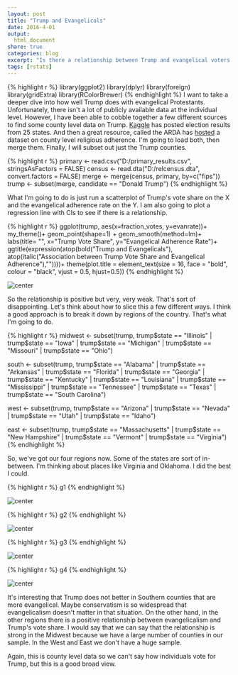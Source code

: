 ```yaml
---
layout: post
title: "Trump and Evangelicals"
date: 2016-4-01
output:
  html_document
share: true
categories: blog
excerpt: "Is there a relationship between Trump and evangelical voters at the county level?"
tags: [rstats]
---
```




{% highlight r %}
library(ggplot2)
library(dplyr)
library(foreign)
library(gridExtra)
library(RColorBrewer)
{% endhighlight %}
I want to take a deeper dive into how well Trump does with evangelical Protestants. Unfortunately, there isn't a lot of publicly available data at the individual level. However, I have been able to cobble together a few different sources to find some county level data on Trump. [Kaggle](https://www.kaggle.com/benhamner/2016-us-election) has posted election results from 25 states. And then a great resource, called the ARDA has [hosted](http://www.thearda.com/Archive/Files/Descriptions/RCMSCY10.asp) a dataset on county level religious adherence. I'm going to load both, then merge them. Finally, I will subset out just the Trump counties. 


{% highlight r %}
primary <- read.csv("D:/primary_results.csv", stringsAsFactors = FALSE)
census <- read.dta("D:/relcensus.dta", convert.factors = FALSE)
merge <- merge(census, primary, by=c("fips"))
trump <- subset(merge, candidate == "Donald Trump")
{% endhighlight %}


What I'm going to do is just run a scatterplot of Trump's vote share on the X and the evangelical adherence rate on the Y. I am also going to plot a regression line with CIs to see if there is a relationship. 


{% highlight r %}
ggplot(trump, aes(x=fraction_votes, y=evanrate))+
my_theme()+
geom_point(shape=1) +
geom_smooth(method=lm)+
labs(title= "", x="Trump Vote Share", y="Evangelical Adherence Rate")+
ggtitle(expression(atop(bold("Trump and Evangelicals"), atop(italic("Association between Trump Vote Share and Evangelical Adherence"),""))))+
theme(plot.title = element_text(size = 16, face = "bold", colour = "black", vjust = 0.5, hjust=0.5))
{% endhighlight %}

![center](/figs/trump_evangelicals/unnamed-chunk-4-1.png)

So the relationship is positive but very, very weak. That's sort of disappointing. Let's think about how to slice this a few different ways. I think a good approach is to break it down by regions of the country. That's what I'm going to do. 


{% highlight r %}
midwest <- subset(trump, trump$state == "Illinois" | trump$state == "Iowa" | trump$state == "Michigan" | trump$state == "Missouri" | trump$state == "Ohio")

south <- subset(trump, trump$state == "Alabama" | trump$state == "Arkansas" | trump$state == "Florida" | trump$state == "Georgia" | trump$state == "Kentucky" | trump$state == "Louisiana" | trump$state == "Mississippi" | trump$state == "Tennessee" | trump$state == "Texas" | trump$state == "South Carolina")

west <- subset(trump, trump$state == "Arizona" | trump$state == "Nevada" | trump$state == "Utah" | trump$state == "Idaho")

east <- subset(trump, trump$state == "Massachusetts" | trump$state == "New Hampshire" | trump$state == "Vermont" | trump$state == "Virginia")
{% endhighlight %}

So, we've got our four regions now. Some of the states are sort of in-between. I'm thinking about places like Virginia and Oklahoma. I did the best I could. 



{% highlight r %}
g1
{% endhighlight %}

![center](/figs/trump_evangelicals/unnamed-chunk-7-1.png)

{% highlight r %}
g2
{% endhighlight %}

![center](/figs/trump_evangelicals/unnamed-chunk-7-2.png)

{% highlight r %}
g3
{% endhighlight %}

![center](/figs/trump_evangelicals/unnamed-chunk-7-3.png)

{% highlight r %}
g4
{% endhighlight %}

![center](/figs/trump_evangelicals/unnamed-chunk-7-4.png)

It's interesting that Trump does not better in Southern counties that are more evangelical. Maybe conservatism is so widespread that evangelicalism doesn't matter in that situation. On the other hand, in the other regions there is a positive relationship between evangelicalism and Trump's vote share. I would say that we can say that the relationship is strong in the Midwest because we have a large number of counties in our sample. In the West and East we don't have a huge sample. 

Again, this is county level data so we can't say how individuals vote for Trump, but this is a good broad view.  
